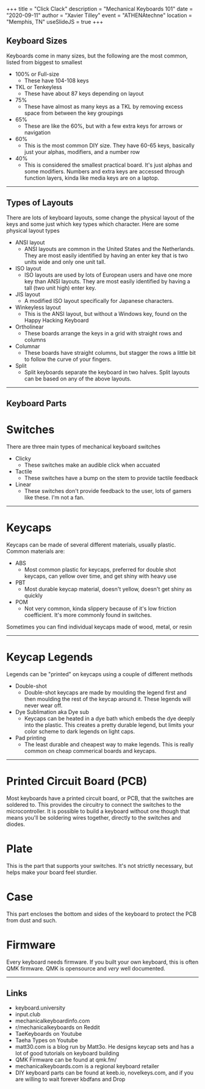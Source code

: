 +++
title = "Click Clack"
description = "Mechanical Keyboards 101"
date = "2020-09-11"
author = "Xavier Tilley"
event = "ATHENAtechne"
location = "Memphis, TN"
useSlideJS = true
+++

Keyboard Sizes
--------------

Keyboards come in many sizes, but the following are the most common, listed from biggest to smallest

- 100% or Full-size
  - These have 104-108 keys
- TKL or Tenkeyless
  - These have about 87 keys depending on layout 
- 75% 
  - These have almost as many keys as a TKL by removing excess space from between the key groupings
- 65%
  - These are like the 60%, but with a few extra keys for arrows or navigation
- 60% 
  - This is the most common DIY size. They have 60-65 keys, basically just your alphas, modifiers, and a number row
- 40%
  - This is considered the smallest practical board. It's just alphas and some modifiers. Numbers and extra keys are accessed through function layers, kinda like media keys are on a laptop.

---

Types of Layouts
----------------

There are lots of keyboard layouts, some change the physical layout of the keys and some just which key types which character. Here are some physical layout types

- ANSI layout
  - ANSI layouts are common in the United States and the Netherlands. They are most easily identified by having an enter key that is two units wide and only one unit tall.
- ISO layout
  - ISO layouts are used by lots of European users and have one more key than ANSI layouts. They are most easily identified by having a tall (two unit high) enter key.
- JIS layout
  - A modified ISO layout specifically for Japanese characters.
- Winkeyless layout
  - This is the ANSI layout, but without a Windows key, found on the Happy Hacking Keyboard
- Ortholinear
  - These boards arrange the keys in a grid with straight rows and columns
- Columnar
  - These boards have straight columns, but stagger the rows a little bit to follow the curve of your fingers.
- Split
  - Split keyboards separate the keyboard in two halves. Split layouts can be based on any of the above layouts.

---

Keyboard Parts
--------------

Switches
========

There are three main types of mechanical keyboard switches

- Clicky
  - These switches make an audible click when accuated
- Tactile
  - These switches have a bump on the stem to provide tactile feedback
- Linear
  - These switches don't provide feedback to the user, lots of gamers like these. I'm not a fan.

---

Keycaps
=======

Keycaps can be made of several different materials, usually plastic. Common materials are:

- ABS
  - Most common plastic for keycaps, preferred for double shot keycaps, can yellow over time, and get shiny with heavy use
- PBT
  - Most durable keycap material, doesn't yellow, doesn't get shiny as quickly
- POM
  - Not very common, kinda slippery because of it's low friction coefficient. It's more commonly found in switches.

Sometimes you can find individual keycaps made of wood, metal, or resin

---

Keycap Legends
==============

Legends can be "printed" on keycaps using a couple of different methods

- Double-shot 
  - Double-shot keycaps are made by moulding the legend first and then moulding the rest of the keycap around it. These legends will never wear off.
- Dye Sublimation aka Dye sub
  - Keycaps can be heated in a dye bath which embeds the dye deeply into the plastic. This creates a pretty durable legend, but limits your color scheme to dark legends on light caps.
- Pad printing
  - The least durable and cheapest way to make legends. This is really common on cheap commerical boards and keycaps.

---

Printed Circuit Board (PCB)
===========================

Most keyboards have a printed circuit board, or PCB, that the switches are soldered to. This provides the circuitry to connect the switches to the microcontroller. It is possible to build a keyboard without one though that means you'll be soldering wires together, directly to the switches and diodes.

Plate
=====

This is the part that supports your switches. It's not strictly necessary, but helps make your board feel sturdier.

Case
====

This part encloses the bottom and sides of the keyboard to protect the PCB from dust and such.

Firmware
========

Every keyboard needs firmware. If you built your own keyboard, this is often QMK firmware. QMK is opensource and *very* well documented.

---

Links
-----

- keyboard.university
- input.club
- mechanicalkeyboardinfo.com
- r/mechanicalkeyboards on Reddit
- TaeKeyboards on Youtube
- Taeha Types on Youtube
- matt30.com is a blog run by Matt3o. He designs keycap sets and has a lot of good tutorials on keyboard building
- QMK Firmware can be found at qmk.fm/
- mechanicalkeyboards.com is a regional keyboard retailer
- DIY keyboard parts can be found at keeb.io, novelkeys.com, and if you are willing to wait forever kbdfans and Drop